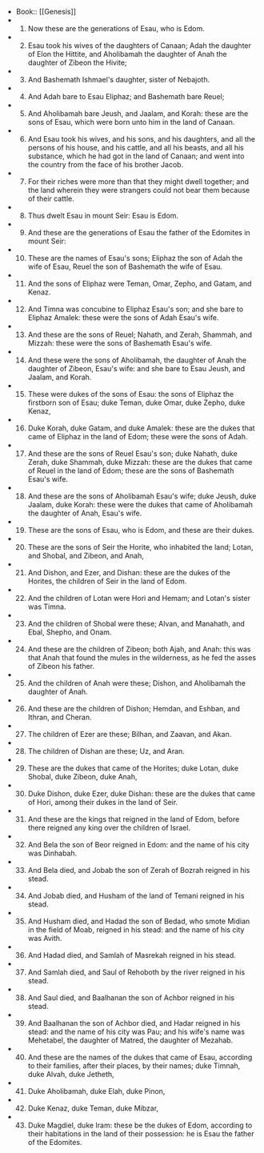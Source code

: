 - Book:: [[Genesis]]
- 1. Now these are the generations of Esau, who is Edom.
- 2. Esau took his wives of the daughters of Canaan; Adah the daughter of Elon the Hittite, and Aholibamah the daughter of Anah the daughter of Zibeon the Hivite;
- 3. And Bashemath Ishmael's daughter, sister of Nebajoth.
- 4. And Adah bare to Esau Eliphaz; and Bashemath bare Reuel;
- 5. And Aholibamah bare Jeush, and Jaalam, and Korah: these are the sons of Esau, which were born unto him in the land of Canaan.
- 6. And Esau took his wives, and his sons, and his daughters, and all the persons of his house, and his cattle, and all his beasts, and all his substance, which he had got in the land of Canaan; and went into the country from the face of his brother Jacob.
- 7. For their riches were more than that they might dwell together; and the land wherein they were strangers could not bear them because of their cattle.
- 8. Thus dwelt Esau in mount Seir: Esau is Edom.
- 9. And these are the generations of Esau the father of the Edomites in mount Seir:
- 10. These are the names of Esau's sons; Eliphaz the son of Adah the wife of Esau, Reuel the son of Bashemath the wife of Esau.
- 11. And the sons of Eliphaz were Teman, Omar, Zepho, and Gatam, and Kenaz.
- 12. And Timna was concubine to Eliphaz Esau's son; and she bare to Eliphaz Amalek: these were the sons of Adah Esau's wife.
- 13. And these are the sons of Reuel; Nahath, and Zerah, Shammah, and Mizzah: these were the sons of Bashemath Esau's wife.
- 14. And these were the sons of Aholibamah, the daughter of Anah the daughter of Zibeon, Esau's wife: and she bare to Esau Jeush, and Jaalam, and Korah.
- 15. These were dukes of the sons of Esau: the sons of Eliphaz the firstborn son of Esau; duke Teman, duke Omar, duke Zepho, duke Kenaz,
- 16. Duke Korah, duke Gatam, and duke Amalek: these are the dukes that came of Eliphaz in the land of Edom; these were the sons of Adah.
- 17. And these are the sons of Reuel Esau's son; duke Nahath, duke Zerah, duke Shammah, duke Mizzah: these are the dukes that came of Reuel in the land of Edom; these are the sons of Bashemath Esau's wife.
- 18. And these are the sons of Aholibamah Esau's wife; duke Jeush, duke Jaalam, duke Korah: these were the dukes that came of Aholibamah the daughter of Anah, Esau's wife.
- 19. These are the sons of Esau, who is Edom, and these are their dukes.
- 20. These are the sons of Seir the Horite, who inhabited the land; Lotan, and Shobal, and Zibeon, and Anah,
- 21. And Dishon, and Ezer, and Dishan: these are the dukes of the Horites, the children of Seir in the land of Edom.
- 22. And the children of Lotan were Hori and Hemam; and Lotan's sister was Timna.
- 23. And the children of Shobal were these; Alvan, and Manahath, and Ebal, Shepho, and Onam.
- 24. And these are the children of Zibeon; both Ajah, and Anah: this was that Anah that found the mules in the wilderness, as he fed the asses of Zibeon his father.
- 25. And the children of Anah were these; Dishon, and Aholibamah the daughter of Anah.
- 26. And these are the children of Dishon; Hemdan, and Eshban, and Ithran, and Cheran.
- 27. The children of Ezer are these; Bilhan, and Zaavan, and Akan.
- 28. The children of Dishan are these; Uz, and Aran.
- 29. These are the dukes that came of the Horites; duke Lotan, duke Shobal, duke Zibeon, duke Anah,
- 30. Duke Dishon, duke Ezer, duke Dishan: these are the dukes that came of Hori, among their dukes in the land of Seir.
- 31. And these are the kings that reigned in the land of Edom, before there reigned any king over the children of Israel.
- 32. And Bela the son of Beor reigned in Edom: and the name of his city was Dinhabah.
- 33. And Bela died, and Jobab the son of Zerah of Bozrah reigned in his stead.
- 34. And Jobab died, and Husham of the land of Temani reigned in his stead.
- 35. And Husham died, and Hadad the son of Bedad, who smote Midian in the field of Moab, reigned in his stead: and the name of his city was Avith.
- 36. And Hadad died, and Samlah of Masrekah reigned in his stead.
- 37. And Samlah died, and Saul of Rehoboth by the river reigned in his stead.
- 38. And Saul died, and Baalhanan the son of Achbor reigned in his stead.
- 39. And Baalhanan the son of Achbor died, and Hadar reigned in his stead: and the name of his city was Pau; and his wife's name was Mehetabel, the daughter of Matred, the daughter of Mezahab.
- 40. And these are the names of the dukes that came of Esau, according to their families, after their places, by their names; duke Timnah, duke Alvah, duke Jetheth,
- 41. Duke Aholibamah, duke Elah, duke Pinon,
- 42. Duke Kenaz, duke Teman, duke Mibzar,
- 43. Duke Magdiel, duke Iram: these be the dukes of Edom, according to their habitations in the land of their possession: he is Esau the father of the Edomites.
